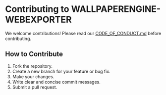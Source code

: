 # Contributing to WALLPAPERENGINE-WEBEXPORTER

We welcome contributions! Please read our [CODE_OF_CONDUCT.md](CODE_OF_CONDUCT.md) before contributing.

## How to Contribute

1.  Fork the repository.
2.  Create a new branch for your feature or bug fix.
3.  Make your changes.
4.  Write clear and concise commit messages.
5.  Submit a pull request.